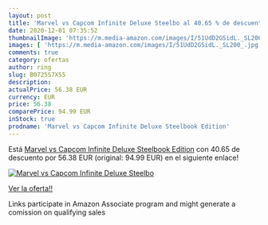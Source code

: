 ```yaml
---
layout: post
title: 'Marvel vs Capcom Infinite Deluxe Steelbo al 40.65 % de descuento'
date: 2020-12-01 07:35:52
thumbnailImage: 'https://m.media-amazon.com/images/I/51UdD2GSidL._SL200_.jpg'
images: [ 'https://m.media-amazon.com/images/I/51UdD2GSidL._SL200_.jpg' ]
comments: true
category: ofertas
author: ring
slug: B0725S7X55
description:
actualPrice: 56.38 EUR
currency: EUR
price: 56.38
comparePrice: 94.99 EUR
inStock: true
prodname: 'Marvel vs Capcom Infinite Deluxe Steelbook Edition'
---
```


Está [Marvel vs Capcom Infinite Deluxe Steelbook Edition](https://www.amazon.fr/dp/B0725S7X55/?tag=tolees0d-21) con 40.65 de descuento por 56.38 EUR (original: 94.99 EUR) en el siguiente enlace!

[![Marvel vs Capcom Infinite Deluxe Steelbo](https://m.media-amazon.com/images/I/51UdD2GSidL._SL200_.jpg)](https://www.amazon.fr/dp/B0725S7X55/?tag=tolees0d-21)

[Ver la oferta!!](https://www.amazon.fr/dp/B0725S7X55/?tag=tolees0d-21)

Links participate in Amazon Associate program and might generate a comission on qualifying sales


